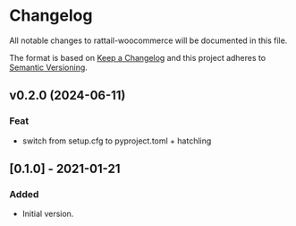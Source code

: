 
# Changelog
All notable changes to rattail-woocommerce will be documented in this file.

The format is based on [Keep a Changelog](http://keepachangelog.com/en/1.0.0/)
and this project adheres to [Semantic Versioning](http://semver.org/spec/v2.0.0.html).

## v0.2.0 (2024-06-11)

### Feat

- switch from setup.cfg to pyproject.toml + hatchling

## [0.1.0] - 2021-01-21
### Added
- Initial version.
